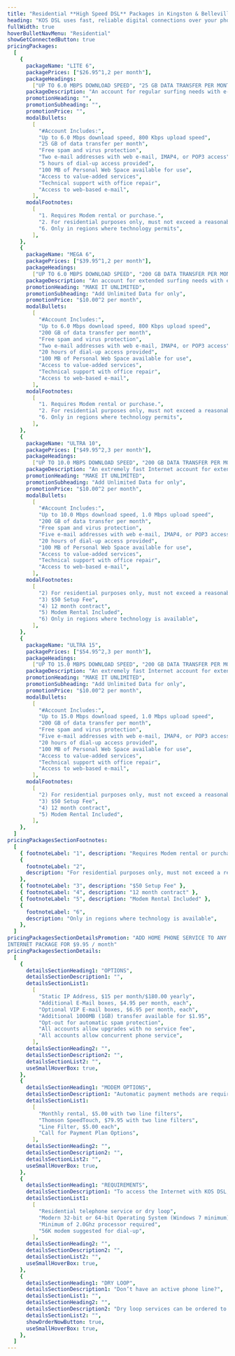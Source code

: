 ```yaml
---
title: "Residential **High Speed DSL** Packages in Kingston & Belleville, Ontario"
heading: "KOS DSL uses fast, reliable digital connections over your phone circuit, to let you talk on the phone and use the Internet at the same time. Ask about dry loop services, if you do not have an active phone line."
fullWidth: true
hoverBulletNavMenu: "Residential"
showGetConnectedButton: true
pricingPackages:
  [
    {
      packageName: "LITE 6",
      packagePrices: ["$26.95^1,2 per month"],
      packageHeadings:
        ["UP TO 6.0 MBPS DOWNLOAD SPEED", "25 GB DATA TRANSFER PER MONTH"],
      packageDescription: "An account for regular surfing needs with e-mail, browsing and general Internet usage. Better than most “lite” plans because this service operates at full DSL speed!",
      promotionHeading: "",
      promotionSubheading: "",
      promotionPrice: "",
      modalBullets:
        [
          "#Account Includes:",
          "Up to 6.0 Mbps download speed, 800 Kbps upload speed",
          "25 GB of data transfer per month",
          "Free spam and virus protection",
          "Two e-mail addresses with web e-mail, IMAP4, or POP3 access",
          "5 hours of dial-up access provided",
          "100 MB of Personal Web Space available for use",
          "Access to value-added services",
          "Technical support with office repair",
          "Access to web-based e-mail",
        ],
      modalFootnotes:
        [
          "1. Requires Modem rental or purchase.",
          "2. For residential purposes only, must not exceed a reasonable amount of usage",
          "6. Only in regions where technology permits",
        ],
    },
    {
      packageName: "MEGA 6",
      packagePrices: ["$39.95^1,2 per month"],
      packageHeadings:
        ["UP TO 6.0 MBPS DOWNLOAD SPEED", "200 GB DATA TRANSFER PER MONTH"],
      packageDescription: "An account for extended surfing needs with e-mail, browsing and general Internet usage. An excellent plan for occasional large downloads and supporting multiple users in a home.",
      promotionHeading: "MAKE IT UNLIMITED",
      promotionSubheading: "Add Unlimited Data for only",
      promotionPrice: "$10.00^2 per month",
      modalBullets:
        [
          "#Account Includes:",
          "Up to 6.0 Mbps download speed, 800 Kbps upload speed",
          "200 GB of data transfer per month",
          "Free spam and virus protection",
          "Two e-mail addresses with web e-mail, IMAP4, or POP3 access",
          "20 hours of dial-up access provided",
          "100 MB of Personal Web Space available for use",
          "Access to value-added services",
          "Technical support with office repair",
          "Access to web-based e-mail",
        ],
      modalFootnotes:
        [
          "1. Requires Modem rental or purchase.",
          "2. For residential purposes only, must not exceed a reasonable amount of usage",
          "6. Only in regions where technology permits",
        ],
    },
    {
      packageName: "ULTRA 10",
      packagePrices: ["$49.95^2,3 per month"],
      packageHeadings:
        ["UP TO 10.0 MBPS DOWNLOAD SPEED", "200 GB DATA TRANSFER PER MONTH"],
      packageDescription: "An extremely fast Internet account for extended surfing needs with e-mail, browsing and general Internet usage. An excellent plan for large downloads, video and supporting multiple users in a home.",
      promotionHeading: "MAKE IT UNLIMITED",
      promotionSubheading: "Add Unlimited Data for only",
      promotionPrice: "$10.00^2 per month",
      modalBullets:
        [
          "#Account Includes:",
          "Up to 10.0 Mbps download speed, 1.0 Mbps upload speed",
          "200 GB of data transfer per month",
          "Free spam and virus protection",
          "Five e-mail addresses with web e-mail, IMAP4, or POP3 access",
          "20 hours of dial-up access provided",
          "100 MB of Personal Web Space available for use",
          "Access to value-added services",
          "Technical support with office repair",
          "Access to web-based e-mail",
        ],
      modalFootnotes:
        [
          "2) For residential purposes only, must not exceed a reasonable amount of usage",
          "3) $50 Setup Fee",
          "4) 12 month contract",
          "5) Modem Rental Included",
          "6) Only in regions where technology is available",
        ],
    },
    {
      packageName: "ULTRA 15",
      packagePrices: ["$54.95^2,3 per month"],
      packageHeadings:
        ["UP TO 15.0 MBPS DOWNLOAD SPEED", "200 GB DATA TRANSFER PER MONTH"],
      packageDescription: "An extremely fast Internet account for extended surfing needs with e-mail, browsing and general Internet usage.An excellent plan for large downloads, video and supporting multiple users in a home.",
      promotionHeading: "MAKE IT UNLIMITED",
      promotionSubheading: "Add Unlimited Data for only",
      promotionPrice: "$10.00^2 per month",
      modalBullets:
        [
          "#Account Includes:",
          "Up to 15.0 Mbps download speed, 1.0 Mbps upload speed",
          "200 GB of data transfer per month",
          "Free spam and virus protection",
          "Five e-mail addresses with web e-mail, IMAP4, or POP3 access",
          "20 hours of dial-up access provided",
          "100 MB of Personal Web Space available for use",
          "Access to value-added services",
          "Technical support with office repair",
          "Access to web-based e-mail",
        ],
      modalFootnotes:
        [
          "2) For residential purposes only, must not exceed a reasonable amount of usage",
          "3) $50 Setup Fee",
          "4) 12 month contract",
          "5) Modem Rental Included",
        ],
    },
  ]
pricingPackagesSectionFootnotes:
  [
    { footnoteLabel: "1", description: "Requires Modem rental or purchase." },
    {
      footnoteLabel: "2",
      description: "For residential purposes only, must not exceed a reasonable amount of usage",
    },
    { footnoteLabel: "3", description: "$50 Setup Fee" },
    { footnoteLabel: "4", description: "12 month contract" },
    { footnoteLabel: "5", description: "Modem Rental Included" },
    {
      footnoteLabel: "6",
      description: "Only in regions where technology is available",
    },
  ]
pricingPackagesSectionDetailsPromotion: "ADD HOME PHONE SERVICE TO ANY HIGH SPEED
INTERNET PACKAGE FOR $9.95 / month"
pricingPackagesSectionDetails:
  [
    {
      detailsSectionHeading1: "OPTIONS",
      detailsSectionDescription1: "",
      detailsSectionList1:
        [
          "Static IP Address, $15 per month/$180.00 yearly",
          "Additional E-Mail boxes, $4.95 per month, each",
          "Optional VIP E-mail boxes, $6.95 per month, each",
          "Additional 1000MB (1GB) transfer available for $1.95",
          "Opt-out for automatic spam protection",
          "All accounts allow upgrades with no service fee",
          "All accounts allow concurrent phone service",
        ],
      detailsSectionHeading2: "",
      detailsSectionDescription2: "",
      detailsSectionList2: "",
      useSmallHoverBox: true,
    },
    {
      detailsSectionHeading1: "MODEM OPTIONS",
      detailsSectionDescription1: "Automatic payment methods are required.",
      detailsSectionList1:
        [
          "Monthly rental, $5.00 with two line filters",
          "Thomson SpeedTouch, $79.95 with two line filters",
          "Line Filter, $5.00 each",
          "Call for Payment Plan Options",
        ],
      detailsSectionHeading2: "",
      detailsSectionDescription2: "",
      detailsSectionList2: "",
      useSmallHoverBox: true,
    },
    {
      detailsSectionHeading1: "REQUIREMENTS",
      detailsSectionDescription1: "To access the Internet with KOS DSL, you will need:",
      detailsSectionList1:
        [
          "Residential telephone service or dry loop",
          "Modern 32-bit or 64-bit Operating System (Windows 7 minimum)",
          "Minimum of 2.0Ghz processor required",
          "56K modem suggested for dial-up",
        ],
      detailsSectionHeading2: "",
      detailsSectionDescription2: "",
      detailsSectionList2: "",
      useSmallHoverBox: true,
    },
    {
      detailsSectionHeading1: "DRY LOOP",
      detailsSectionDescription1: "Don’t have an active phone line?",
      detailsSectionList1: "",
      detailsSectionHeading2: "",
      detailsSectionDescription2: "Dry loop services can be ordered to provide high speed internet services. A one time setup fee $90.65 plus a monthly rate band cost depending on your area.",
      detailsSectionList2: "",
      showOrderNowButton: true,
      useSmallHoverBox: true,
    },
  ]
---
```

